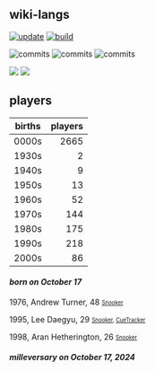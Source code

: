 ## wiki-langs
[![update](https://github.com/dreamerminsk/wiki-langs/actions/workflows/update-tables.yml/badge.svg)](https://github.com/dreamerminsk/wiki-langs/actions/workflows/update-tables.yml)
[![build](https://github.com/dreamerminsk/wiki-langs/actions/workflows/build.yml/badge.svg)](https://github.com/dreamerminsk/wiki-langs/actions/workflows/build.yml)

![commits](https://img.shields.io/github/commit-activity/y/dreamerminsk/wiki-langs)
![commits](https://img.shields.io/github/commit-activity/m/dreamerminsk/wiki-langs)
![commits](https://img.shields.io/github/commit-activity/w/dreamerminsk/wiki-langs)

![](https://img.shields.io/github/languages/code-size/dreamerminsk/wiki-langs)
![](https://img.shields.io/github/repo-size/dreamerminsk/wiki-langs)

## players
| births | players |
| :----: | ------: |
| 0000s | 2665 |
| 1930s | 2 |
| 1940s | 9 |
| 1950s | 13 |
| 1960s | 52 |
| 1970s | 144 |
| 1980s | 175 |
| 1990s | 218 |
| 2000s | 86 |

#### ***born on October 17***
1976, Andrew Turner, 48 <sub><sup>[Snooker](http://www.snooker.org/res/index.asp?player=2897)</sup></sub>

1995, Lee Daegyu, 29 <sub><sup>[Snooker](http://www.snooker.org/res/index.asp?player=1886), [CueTracker](http://cuetracker.net/Players/daegyu-lee/)</sup></sub>

1998, Aran Hetherington, 26 <sub><sup>[Snooker](http://www.snooker.org/res/index.asp?player=2456)</sup></sub>


#### ***milleversary on October 17, 2024***



